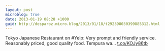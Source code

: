 ```yaml
---
layout: post
microblog: true
date: 2013-01-19 08:28 +1000
guid: http://desparoz.micro.blog/2013/01/18/t292398030399885312.html
---
```

Tokyo Japanese Restaurant on #Yelp: Very prompt and friendly service. Reasonably priced, good quality food. Tempura wa… [t.co/KOJy86tb](http://t.co/KOJy86tb)
